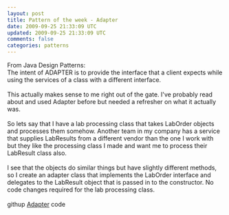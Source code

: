 ```yaml
---
layout: post
title: Pattern of the week - Adapter
date: 2009-09-25 21:33:09 UTC
updated: 2009-09-25 21:33:09 UTC
comments: false
categories: patterns
---
```


From Java Design Patterns:<br /><span class="docEmphStrong">The intent of</span> A<span class="docEmphSmaller">DAPTER</span> <span class="docEmphStrong"><a name="client expects"></a>is to provide the interface that a client expects while using the services of a class with a different interface.<br /><br />This actually makes sense to me right out of the gate.  I've probably read about and used Adapter before but needed a refresher on what it actually was.<br /><br />So lets say that I have a lab processing class that takes LabOrder objects and processes them somehow.  Another team in my company has a service that supplies LabResults from a different vendor than the one I work with but they like the processing class I made and want me to process their LabResult class also.<br /><br />I see that the objects do similar things but have slightly different methods, so I create an adapter class that implements the LabOrder interface and delegates to the LabResult object that is passed in to the constructor.  No code changes required for the lab processing class.<br /><br />githup <a href="http://github.com/watkyn/scripts/blob/master/patterns/adapter.rb">Adapter</a> code<br /><br /><br /></span>
